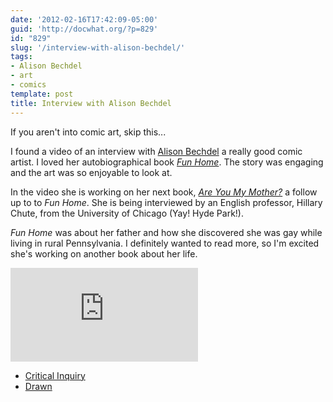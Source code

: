 ```yaml
---
date: '2012-02-16T17:42:09-05:00'
guid: 'http://docwhat.org/?p=829'
id: "829"
slug: '/interview-with-alison-bechdel/'
tags:
- Alison Bechdel
- art
- comics
template: post
title: Interview with Alison Bechdel
---
```


If you aren't into comic art, skip this...

I found a video of an interview with
[Alison Bechdel](http://dykestowatchoutfor.com/alison-bechdel) a really good
comic artist. I loved her autobiographical book
[_Fun Home_](http://amzn.to/2FZvzHn). The story was engaging and the art was
so enjoyable to look at.

In the video she is working on her next book,
[_Are You My Mother?_](http://amzn.to/2Ixrxo1) a follow up to to _Fun Home_.
She is being interviewed by an English professor, Hillary Chute, from the
University of Chicago (Yay! Hyde Park!).

_Fun Home_ was about her father and how she discovered she was gay while
living in rural Pennsylvania. I definitely wanted to read more, so I'm excited
she's working on another book about her life.

<iframe src="https://player.vimeo.com/video/33401723" frameborder="0" webkitallowfullscreen mozallowfullscreen allowfullscreen></iframe>

-   [Critical Inquiry](http://criticalinquiry.uchicago.edu/hillary_chute_interviews_alison_bechdel)
-   [Drawn](http://blog.drawn.ca/post/17266237356/via-hillary-chute-interviews-alison-bechdel)
